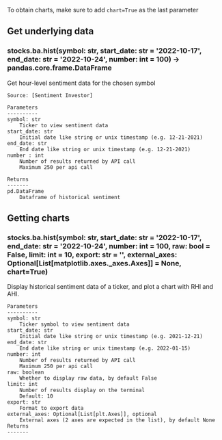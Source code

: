 To obtain charts, make sure to add `chart=True` as the last parameter

## Get underlying data 
### stocks.ba.hist(symbol: str, start_date: str = '2022-10-17', end_date: str = '2022-10-24', number: int = 100) -> pandas.core.frame.DataFrame

Get hour-level sentiment data for the chosen symbol

    Source: [Sentiment Investor]

    Parameters
    ----------
    symbol: str
        Ticker to view sentiment data
    start_date: str
        Initial date like string or unix timestamp (e.g. 12-21-2021)
    end_date: str
        End date like string or unix timestamp (e.g. 12-21-2021)
    number : int
        Number of results returned by API call
        Maximum 250 per api call

    Returns
    -------
    pd.DataFrame
        Dataframe of historical sentiment

## Getting charts 
### stocks.ba.hist(symbol: str, start_date: str = '2022-10-17', end_date: str = '2022-10-24', number: int = 100, raw: bool = False, limit: int = 10, export: str = '', external_axes: Optional[List[matplotlib.axes._axes.Axes]] = None, chart=True)

Display historical sentiment data of a ticker,
    and plot a chart with RHI and AHI.

    Parameters
    ----------
    symbol: str
        Ticker symbol to view sentiment data
    start_date: str
        Initial date like string or unix timestamp (e.g. 2021-12-21)
    end_date: str
        End date like string or unix timestamp (e.g. 2022-01-15)
    number: int
        Number of results returned by API call
        Maximum 250 per api call
    raw: boolean
        Whether to display raw data, by default False
    limit: int
        Number of results display on the terminal
        Default: 10
    export: str
        Format to export data
    external_axes: Optional[List[plt.Axes]], optional
        External axes (2 axes are expected in the list), by default None
    Returns
    -------
